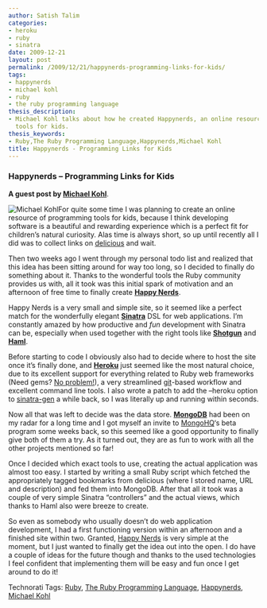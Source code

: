 ```yaml
---
author: Satish Talim
categories:
- heroku
- ruby
- sinatra
date: 2009-12-21
layout: post
permalink: /2009/12/21/happynerds-programming-links-for-kids/
tags:
- happynerds
- michael kohl
- ruby
- the ruby programming language
thesis_description:
- Michael Kohl talks about how he created Happynerds, an online resource of programming
  tools for kids.
thesis_keywords:
- Ruby,The Ruby Programming Language,Happynerds,Michael Kohl
title: Happynerds - Programming Links for Kids
---
```


<div>
  <h3>
    Happynerds &#8211; Programming Links for Kids
  </h3>
  
  <p>
    <b>A guest post by <a href="http://citizen428.net">Michael Kohl</a></b>.
  </p>
  
  <p class="block">
    <img class="alignright" title="Michael Kohl" src="http://rubylearning.com/images/michael_kohl.jpg" alt="Michael Kohl" />For quite some time I was planning to create an online resource of programming tools for kids, because I think developing software is a beautiful and rewarding experience which is a perfect fit for children&#8217;s natural curiosity. Alas time is always short, so up until recently all I did was to collect links on <a href="http://delicious.com">delicious</a> and wait.
  </p>
  
  <p>
    Then two weeks ago I went through my personal todo list and realized that this idea has been sitting around for way too long, so I decided to finally do something about it. Thanks to the wonderful tools the Ruby community provides us with, all it took was this initial spark of motivation and an afternoon of free time to finally create <strong><a href="http://www.happynerds.net">Happy Nerds</a></strong>.
  </p>
  
  <p>
    Happy Nerds is a very small and simple site, so it seemed like a perfect match for the wonderfully elegant <strong><a href="http://www.sinatrarb.com/">Sinatra</a></strong> DSL for web applications. I&#8217;m constantly amazed by how productive and <em>fun</em> development with Sinatra can be, especially when used together with the right tools like <strong><a href="http://github.com/rtomayko/shotgun">Shotgun</a></strong> and <strong><a href="http://haml-lang.com/">Haml</a></strong>.
  </p>
  
  <p>
    Before starting to code I obviously also had to decide where to host the site once it&#8217;s finally done, and <strong><a href="http://heroku.com/">Heroku</a></strong> just seemed like the most natural choice, due to its excellent support for everything related to Ruby web frameworks (Need gems? <a href="http://docs.heroku.com/gems">No problem!</a>), a very streamlined <a href="http://git-scm.com/">git</a>-based workflow and excellent command line tools. I also wrote a patch to add the &#8211;heroku option to <a href="http://github.com/quirkey/sinatra-gen">sinatra-gen</a> a while back, so I was literally up and running within seconds.
  </p>
  
  <p>
    Now all that was left to decide was the data store. <strong><a href="http://www.mongodb.org/">MongoDB</a></strong> had been on my radar for a long time and I got myself an invite to <a href="http://www.mongohq.com/">MongoHQ</a>&#8216;s beta program some weeks back, so this seemed like a good opportunity to finally give both of them a try. As it turned out, they are as fun to work with all the other projects mentioned so far!
  </p>
  
  <p>
    Once I decided which exact tools to use, creating the actual application was almost too easy. I started by writing a small Ruby script which fetched the appropriately tagged bookmarks from delicious (where I stored name, URL and description) and fed them into MongoDB. After that all it took was a couple of very simple Sinatra &#8220;controllers&#8221; and the actual views, which thanks to Haml also were breeze to create.
  </p>
  
  <p>
    So even as somebody who usually doesn&#8217;t do web application development, I had a first functioning version within an afternoon and a finished site within two. Granted, <a href="http://www.happynerds.net">Happy Nerds</a> is very simple at the moment, but I just wanted to finally get the idea out into the open. I do have a couple of ideas for the future though and thanks to the used technologies I feel confident that implementing them will be easy and fun once I get around to do it!
  </p>
</div>

Technorati Tags: <a href="http://technorati.com/tag/Ruby" rel="tag">Ruby</a>, <a href="http://technorati.com/tag/The+Ruby+Programming+Language" rel="tag">The Ruby Programming Language</a>, <a href="http://technorati.com/tag/Happynerds" rel="tag">Happynerds</a>, <a href="http://technorati.com/tag/Michael+Kohl" rel="tag">Michael Kohl</a>
